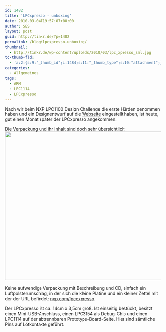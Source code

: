 ```yaml
---
id: 1482
title: 'LPCxpresso - unboxing'
date: 2010-03-04T19:57:07+00:00
author: SES
layout: post
guid: http://tinkr.de/?p=1482
permalink: /blog/lpcxpresso-unboxing/
thumbnail:
  - http://tinkr.de/wp-content/uploads/2010/03/lpc_xpresso_sml.jpg
tc-thumb-fld:
  - 'a:2:{s:9:"_thumb_id";i:1484;s:11:"_thumb_type";s:10:"attachment";}'
categories:
  - Allgemeines
tags:
  - ARM
  - LPC1114
  - LPCxpresso
---
```

Nach wir beim NXP LPC1100 Design Challenge die erste Hürden genommen haben und ein Designentwurf auf die [Webseite](http://lpc1100challenge.com/) eingestellt haben, ist heute, gut einen Monat später der LPCxpresso angekommen.

Die Verpackung und ihr Inhalt sind doch sehr übersichtlich:
<img loading="lazy" src="/assets/2010/03/lpc_xpresso3.jpg" alt="" title="LPCxpresso" width="606" height="480" class="alignnone size-full wp-image-1483" srcset="/assets/2010/03/lpc_xpresso3.jpg 606w, /assets/2010/03/lpc_xpresso3-300x237.jpg 300w" sizes="(max-width: 606px) 100vw, 606px" />

Keine aufwendige Verpackung mit Beschreibung und CD, einfach ein Luftpolsterumschlag, in der sich die kleine Platine und ein kleiner Zettel mit der der URL befindet: [nxp.com/lpcexpresso](http://ics.nxp.com/lpcxpresso/).

Der LPCxpresso ist ca. 14cm x 3,5cm groß. Ist einseitig bestückt, besitzt einen Mini-USB-Anschluss, einen LPC3154 als Debug-Chip und einen LPC1114 auf der abtrennbaren Prototype-Board-Seite. Hier sind sämtliche Pins auf Lötkontakte geführt.
